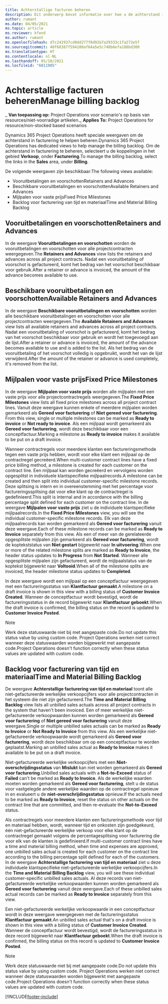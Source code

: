 ```yaml
---
title: Achterstallige facturen beheren
description: Dit onderwerp bevat informatie over hoe u de achterstand in facturering in Project Operations kunt weergeven en ermee kunt werken.
author: rumant
ms.date: 04/05/2021
ms.topic: article
ms.reviewer: kfend
ms.author: rumant
ms.openlocfilehash: d7c242937cd9dd277f8d92b7a29333c1fa272e5f
ms.sourcegitcommit: 40f68387f594180af64a5e5c748b6efa188bd300
ms.translationtype: HT
ms.contentlocale: nl-NL
ms.lasthandoff: 05/10/2021
ms.locfileid: "6011905"
---
```

# <a name="manage-billing-backlog"></a><span data-ttu-id="f9721-103">Achterstallige facturen beheren</span><span class="sxs-lookup"><span data-stu-id="f9721-103">Manage billing backlog</span></span>

<span data-ttu-id="f9721-104">_ **Van toepassing op:** Project Operations voor scenario's op basis van resources/niet-voorradige artikelen.</span><span class="sxs-lookup"><span data-stu-id="f9721-104">_ **Applies To:** Project Operations for resource/non-stocked based scenarios</span></span>

<span data-ttu-id="f9721-105">Dynamics 365 Project Operations heeft speciale weergaven om de achterstand in facturering te helpen beheren.</span><span class="sxs-lookup"><span data-stu-id="f9721-105">Dynamics 365 Project Operations has dedicated views to help manage the billing backlog.</span></span> <span data-ttu-id="f9721-106">Om de achterstand in facturering te beheren, selecteert u de koppelingen in het gebied **Verkoop**, onder **Facturering**.</span><span class="sxs-lookup"><span data-stu-id="f9721-106">To manage the billing backlog, select the links in the **Sales** area, under **Billing**.</span></span> 

<span data-ttu-id="f9721-107">De volgende weergaven zijn beschikbaar:</span><span class="sxs-lookup"><span data-stu-id="f9721-107">The following views available:</span></span>

- <span data-ttu-id="f9721-108">Vooruitbetalingen en voorschotten</span><span class="sxs-lookup"><span data-stu-id="f9721-108">Retainers and Advances</span></span>
- <span data-ttu-id="f9721-109">Beschikbare vooruitbetalingen en voorschotten</span><span class="sxs-lookup"><span data-stu-id="f9721-109">Available Retainers and Advances</span></span>
- <span data-ttu-id="f9721-110">Mijlpalen voor vaste prijs</span><span class="sxs-lookup"><span data-stu-id="f9721-110">Fixed Price Milestones</span></span>
- <span data-ttu-id="f9721-111">Backlog voor facturering van tijd en materiaal</span><span class="sxs-lookup"><span data-stu-id="f9721-111">Time and Material Billing Backlog</span></span>

## <a name="retainers-and-advances"></a><span data-ttu-id="f9721-112">Vooruitbetalingen en voorschotten</span><span class="sxs-lookup"><span data-stu-id="f9721-112">Retainers and Advances</span></span>

<span data-ttu-id="f9721-113">In de weergave **Vooruitbetalingen en voorschotten** worden de vooruitbetalingen en voorschotten voor alle projectcontracten weergegeven.</span><span class="sxs-lookup"><span data-stu-id="f9721-113">The **Retainers and Advances** view lists the retainers and advances across all project contracts.</span></span> <span data-ttu-id="f9721-114">Nadat een vooruitbetaling of voorschot is gefactureerd, komt het bedrag van het voorschot beschikbaar voor gebruik.</span><span class="sxs-lookup"><span data-stu-id="f9721-114">After a retainer or advance is invoiced, the amount of the advance becomes available to use.</span></span>

## <a name="available-retainers-and-advances"></a><span data-ttu-id="f9721-115">Beschikbare vooruitbetalingen en voorschotten</span><span class="sxs-lookup"><span data-stu-id="f9721-115">Available Retainers and Advances</span></span>

<span data-ttu-id="f9721-116">In de weergave **Beschikbare vooruitbetalingen en voorschotten** worden alle beschikbare vooruitbetalingen en voorschotten voor alle projectcontracten weergegeven.</span><span class="sxs-lookup"><span data-stu-id="f9721-116">The **Available Retainers and Advances** view lists all available retainers and advances across all project contracts.</span></span> <span data-ttu-id="f9721-117">Nadat een vooruitbetaling of voorschot is gefactureerd, komt het bedrag van het voorschot beschikbaar voor gebruik en wordt het toegevoegd aan de lijst.</span><span class="sxs-lookup"><span data-stu-id="f9721-117">After a retainer or advance is invoiced, the amount of the advance becomes available to use and is added to the list.</span></span> <span data-ttu-id="f9721-118">Als het bedrag van de vooruitbetaling of het voorschot volledig is opgebruikt, wordt het van de lijst verwijderd.</span><span class="sxs-lookup"><span data-stu-id="f9721-118">After the amount of the retainer or advance is used completely, it's removed from the list.</span></span>

## <a name="fixed-price-milestones"></a><span data-ttu-id="f9721-119">Mijlpalen voor vaste prijs</span><span class="sxs-lookup"><span data-stu-id="f9721-119">Fixed Price Milestones</span></span>

<span data-ttu-id="f9721-120">In de weergave **Mijlpalen voor vaste prijs** worden alle mijlpalen met een vaste prijs voor alle projectcontractregels weergegeven.</span><span class="sxs-lookup"><span data-stu-id="f9721-120">The **Fixed Price Milestones** view lists all fixed price milestones across all project contract lines.</span></span> <span data-ttu-id="f9721-121">Vanuit deze weergave kunnen enkele of meerdere mijlpalen worden gemarkeerd als **Gereed voor facturering** of **Niet gereed voor facturering**.​</span><span class="sxs-lookup"><span data-stu-id="f9721-121">From this view, single or multiple milestones can be marked as **Ready to invoice** or **Not ready to invoice**.</span></span> <span data-ttu-id="f9721-122">Als een mijlpaal wordt gemarkeerd als **Gereed voor facturering**, wordt deze beschikbaar voor een conceptfactuur.</span><span class="sxs-lookup"><span data-stu-id="f9721-122">Marking a milestone as **Ready to invoice** makes it available to be put on a draft invoice.</span></span>

<span data-ttu-id="f9721-123">Wanneer contractregels voor meerdere klanten een factureringsmethode tegen een vaste prijs hebben, wordt voor elke klant een mijlpaal op de contractregel gecreëerd.</span><span class="sxs-lookup"><span data-stu-id="f9721-123">When multi-customer contract lines have a fixed price billing method, a milestone is created for each customer on the contract line.</span></span> <span data-ttu-id="f9721-124">Een mijlpaal kan worden gecreëerd en vervolgens worden opgesplitst in individuele klantspecifieke mijlpaalrecords.</span><span class="sxs-lookup"><span data-stu-id="f9721-124">A milestone can be created and then split into individual customer-specific milestone records.</span></span> <span data-ttu-id="f9721-125">Deze splitsing is intern en in overeenstemming met het percentage voor factureringssplitsing dat voor elke klant op de contractregel is gedefinieerd.</span><span class="sxs-lookup"><span data-stu-id="f9721-125">This split is internal and in accordance with the billing percentage split defined for each customer on the contract line.</span></span> <span data-ttu-id="f9721-126">In de weergave **Mijlpalen voor vaste prijs** ziet u de individuele klantspecifieke mijlpaalrecords.</span><span class="sxs-lookup"><span data-stu-id="f9721-126">In the **Fixed Price Milestones** view, you will see the individual customer-specific milestone records.</span></span> <span data-ttu-id="f9721-127">Elk van deze mijlpaalrecords kan worden gemarkeerd als **Gereed voor facturering** vanuit deze weergave.</span><span class="sxs-lookup"><span data-stu-id="f9721-127">Each of these milestone records can be marked as **Ready to Invoice** separately from this view.</span></span> <span data-ttu-id="f9721-128">Als een of meer van de gerelateerde opgesplitste mijlpalen zijn gemarkeerd als **Gereed voor facturering**, wordt de koptekststatus van **Niet gestart** bijgewerkt naar **In uitvoering**​.</span><span class="sxs-lookup"><span data-stu-id="f9721-128">When one or more of the related milestone splits are marked as **Ready to Invoice**, the header status updates to **In Progress** from **Not Started**.</span></span> <span data-ttu-id="f9721-129">Wanneer alle opgesplitste mijlpalen zijn gefactureerd, wordt de mijlpaalstatus van de koptekst bijgewerkt naar **Voltooid**​.</span><span class="sxs-lookup"><span data-stu-id="f9721-129">When all of the milestone splits are invoiced, the header milestone status updates to **Completed**.</span></span>

<span data-ttu-id="f9721-130">In deze weergave wordt een mijlpaal op een conceptfactuur weergegeven met een factureringsstatus van **Klantfactuur gemaakt**.</span><span class="sxs-lookup"><span data-stu-id="f9721-130">A milestone on a draft invoice is shown in this view with a billing status of **Customer Invoice Created**.</span></span> <span data-ttu-id="f9721-131">Wanneer de conceptfactuur wordt bevestigd, wordt de factureringsstatus in de record bijgewerkt naar **Klantfactuur geboekt**.</span><span class="sxs-lookup"><span data-stu-id="f9721-131">When the draft invoice is confirmed, the billing status on the record is updated to **Customer Invoice Posted**.</span></span> 

> [!NOTE] 
> <span data-ttu-id="f9721-132">Werk deze statuswaarde niet bij met aangepaste code.</span><span class="sxs-lookup"><span data-stu-id="f9721-132">Do not update this status value by using custom code.</span></span> <span data-ttu-id="f9721-133">Project Operations werken niet correct wanneer deze statuswaarden worden bijgewerkt met aangepaste code.</span><span class="sxs-lookup"><span data-stu-id="f9721-133">Project Operations doesn't function correctly when these status values are updated with custom code.</span></span>

## <a name="time-and-material-billing-backlog"></a><span data-ttu-id="f9721-134">Backlog voor facturering van tijd en materiaal</span><span class="sxs-lookup"><span data-stu-id="f9721-134">Time and Material Billing Backlog</span></span>

<span data-ttu-id="f9721-135">De weergave **Achterstallige facturering van tijd en materiaal** toont alle niet-gefactureerde werkelijke verkoopcijfers voor alle projectcontracten in het systeem die niet zijn gefactureerd.</span><span class="sxs-lookup"><span data-stu-id="f9721-135">The **Time and Material Billing Backlog** view lists all unbilled sales actuals across all project contracts in the system that haven't been invoiced.</span></span> <span data-ttu-id="f9721-136">Een of meer werkelijke niet-gefactureerde verkoopwaarden kunnen worden gemarkeerd als **Gereed voor facturering** of **Niet gereed voor facturering** vanuit deze weergave.</span><span class="sxs-lookup"><span data-stu-id="f9721-136">Single or multiple unbilled sales actuals can be marked as **Ready to Invoice** or **Not Ready to Invoice** from this view.</span></span> <span data-ttu-id="f9721-137">Als een werkelijke niet-gefactureerde verkoopwaarde wordt gemarkeerd als **Gereed voor facturering**, wordt deze beschikbaar om op een conceptfactuur te worden geplaatst.</span><span class="sxs-lookup"><span data-stu-id="f9721-137">Marking an unbilled sales actual as **Ready to Invoice** makes it available to be put on a draft invoice.</span></span>

<span data-ttu-id="f9721-138">Niet-gefactureerde werkelijke verkoopcijfers met een **Niet-overschrijdingsstatus** van **Mislukt** kan niet worden gemarkeerd als **Gereed voor facturering**.</span><span class="sxs-lookup"><span data-stu-id="f9721-138">Unbilled sales actuals with a **Not-to-Exceed** status of **Failed** can't be marked as **Ready to Invoice**.</span></span> <span data-ttu-id="f9721-139">Als de werkelijke waarden moeten worden gemarkeerd als **Gereed voor facturering**, stelt u de status voor vastgelegde andere werkelijke waarden op de contractregel opnieuw in en evalueert u de **niet-overschrijdingsstatus** opnieuw.</span><span class="sxs-lookup"><span data-stu-id="f9721-139">If the actuals need to be marked as **Ready to Invoice**, reset the status on other actuals on the contract line that are committed, and then re-evaluate the **Not-to-Exceed** status.</span></span>

<span data-ttu-id="f9721-140">Als contractregels voor meerdere klanten een factureringsmethode voor tijd en materiaal hebben, wordt, wanneer tijd en onkosten zijn goedgekeurd, één niet-gefactureerde werkelijke verkoop voor elke klant op de contractregel gemaakt volgens de percentagesplitsing voor facturering die voor elk van de klanten is gedefinieerd.</span><span class="sxs-lookup"><span data-stu-id="f9721-140">If multi-customer contract lines have a time and material billing method, when time and expenses are approved, one unbilled sales actual is created for each customer on the contract line according to the billing percentage split defined for each of the customers.</span></span> <span data-ttu-id="f9721-141">In de weergave **Achterstallige facturering van tijd en materiaal** ziet u deze individuele klantspecifieke niet-gefactureerde werkelijke verkoopcijfers.</span><span class="sxs-lookup"><span data-stu-id="f9721-141">In the **Time and Material Billing Backlog** view, you will see these individual customer-specific unbilled sales actuals.</span></span> <span data-ttu-id="f9721-142">Al deze records van niet-gefactureerde werkelijke verkoopwaarden kunnen worden gemarkeerd als **Gereed voor facturering** vanuit deze weergave.</span><span class="sxs-lookup"><span data-stu-id="f9721-142">Each of these unbilled sales actual records can be marked as **Ready to Invoice** separately from this view.</span></span>

<span data-ttu-id="f9721-143">Een niet-gefactureerde werkelijke verkoopwaarde in een conceptfactuur wordt in deze weergave weergegeven met de factureringsstatus **Klantfactuur gemaakt**​.</span><span class="sxs-lookup"><span data-stu-id="f9721-143">An unbilled sales actual that's on a draft invoice is shown in this view with a billing status of **Customer Invoice Created**.</span></span> <span data-ttu-id="f9721-144">Wanneer de conceptfactuur wordt bevestigd, wordt de factureringsstatus in deze record bijgewerkt naar **Klantfactuur geboekt**.</span><span class="sxs-lookup"><span data-stu-id="f9721-144">When the draft invoice is confirmed, the billing status on this record is updated to **Customer Invoice Posted**.</span></span> 

> [!NOTE] 
> <span data-ttu-id="f9721-145">Werk deze statuswaarde niet bij met aangepaste code.</span><span class="sxs-lookup"><span data-stu-id="f9721-145">Do not update this status value by using custom code.</span></span> <span data-ttu-id="f9721-146">Project Operations werken niet correct wanneer deze statuswaarden worden bijgewerkt met aangepaste code.</span><span class="sxs-lookup"><span data-stu-id="f9721-146">Project Operations doesn't function correctly when these status values are updated with custom code.</span></span>


[!INCLUDE[footer-include](../includes/footer-banner.md)]
